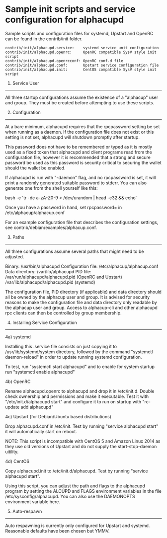Sample init scripts and service configuration for alphacupd
==========================================================

Sample scripts and configuration files for systemd, Upstart and OpenRC
can be found in the contrib/init folder.

    contrib/init/alphacupd.service:    systemd service unit configuration
    contrib/init/alphacupd.openrc:     OpenRC compatible SysV style init script
    contrib/init/alphacupd.openrcconf: OpenRC conf.d file
    contrib/init/alphacupd.conf:       Upstart service configuration file
    contrib/init/alphacupd.init:       CentOS compatible SysV style init script

1. Service User
---------------------------------

All three startup configurations assume the existence of a "alphacup" user
and group.  They must be created before attempting to use these scripts.

2. Configuration
---------------------------------

At a bare minimum, alphacupd requires that the rpcpassword setting be set
when running as a daemon.  If the configuration file does not exist or this
setting is not set, alphacupd will shutdown promptly after startup.

This password does not have to be remembered or typed as it is mostly used
as a fixed token that alphacupd and client programs read from the configuration
file, however it is recommended that a strong and secure password be used
as this password is security critical to securing the wallet should the
wallet be enabled.

If alphacupd is run with "-daemon" flag, and no rpcpassword is set, it will
print a randomly generated suitable password to stderr.  You can also
generate one from the shell yourself like this:

bash -c 'tr -dc a-zA-Z0-9 < /dev/urandom | head -c32 && echo'

Once you have a password in hand, set rpcpassword= in /etc/alphacup/alphacup.conf

For an example configuration file that describes the configuration settings,
see contrib/debian/examples/alphacup.conf.

3. Paths
---------------------------------

All three configurations assume several paths that might need to be adjusted.

Binary:              /usr/bin/alphacupd
Configuration file:  /etc/alphacup/alphacup.conf
Data directory:      /var/lib/alphacupd
PID file:            /var/run/alphacupd/alphacupd.pid (OpenRC and Upstart)
                     /var/lib/alphacupd/alphacupd.pid (systemd)

The configuration file, PID directory (if applicable) and data directory
should all be owned by the alphacup user and group.  It is advised for security
reasons to make the configuration file and data directory only readable by the
alphacup user and group.  Access to alphacup-cli and other alphacupd rpc clients
can then be controlled by group membership.

4. Installing Service Configuration
-----------------------------------

4a) systemd

Installing this .service file consists on just copying it to
/usr/lib/systemd/system directory, followed by the command
"systemctl daemon-reload" in order to update running systemd configuration.

To test, run "systemctl start alphacupd" and to enable for system startup run
"systemctl enable alphacupd"

4b) OpenRC

Rename alphacupd.openrc to alphacupd and drop it in /etc/init.d.  Double
check ownership and permissions and make it executable.  Test it with
"/etc/init.d/alphacupd start" and configure it to run on startup with
"rc-update add alphacupd"

4c) Upstart (for Debian/Ubuntu based distributions)

Drop alphacupd.conf in /etc/init.  Test by running "service alphacupd start"
it will automatically start on reboot.

NOTE: This script is incompatible with CentOS 5 and Amazon Linux 2014 as they
use old versions of Upstart and do not supply the start-stop-daemon uitility.

4d) CentOS

Copy alphacupd.init to /etc/init.d/alphacupd. Test by running "service alphacupd start".

Using this script, you can adjust the path and flags to the alphacupd program by
setting the ALCUPD and FLAGS environment variables in the file
/etc/sysconfig/alphacupd. You can also use the DAEMONOPTS environment variable here.

5. Auto-respawn
-----------------------------------

Auto respawning is currently only configured for Upstart and systemd.
Reasonable defaults have been chosen but YMMV.
